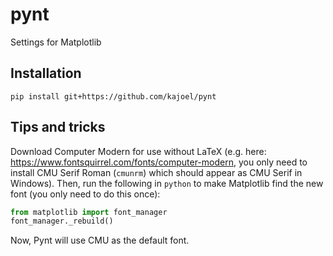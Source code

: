 # pynt
Settings for Matplotlib

## Installation
`pip install git+https://github.com/kajoel/pynt`

## Tips and tricks
Download Computer Modern for use without LaTeX (e.g. here: https://www.fontsquirrel.com/fonts/computer-modern, you only need to install CMU Serif Roman (`cmunrm`) which should appear as CMU Serif in Windows).
Then, run the following in `python` to make Matplotlib find the new font (you only need to do this once):
```python
from matplotlib import font_manager
font_manager._rebuild()
```
Now, Pynt will use CMU as the default font.